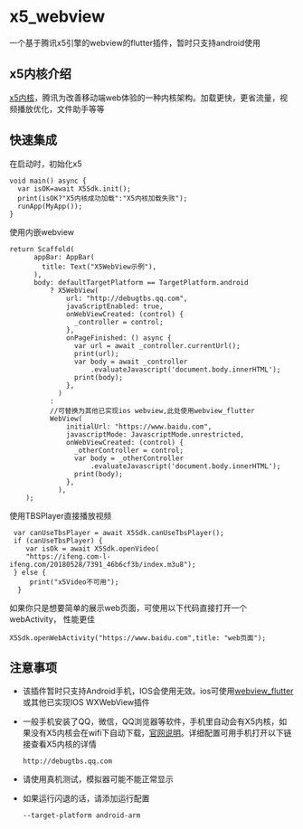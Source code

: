 # x5_webview

一个基于腾讯x5引擎的webview的flutter插件，暂时只支持android使用

## x5内核介绍

[x5内核](https://x5.tencent.com/tbs/product/tbs.html)，腾讯为改善移动端web体验的一种内核架构。加载更快，更省流量，视频播放优化，文件助手等等

## 快速集成

在启动时，初始化x5
```
void main() async {
  var isOK=await X5Sdk.init();
  print(isOK?"X5内核成功加载":"X5内核加载失败");
  runApp(MyApp());
}
```
使用内嵌webview

```
return Scaffold(
      appBar: AppBar(
        title: Text("X5WebView示例"),
      ),
      body: defaultTargetPlatform == TargetPlatform.android
          ? X5WebView(
              url: "http://debugtbs.qq.com",
              javaScriptEnabled: true,
              onWebViewCreated: (control) {
                _controller = control;
              },
              onPageFinished: () async {
                var url = await _controller.currentUrl();
                print(url);
                var body = await _controller
                    .evaluateJavascript('document.body.innerHTML');
                print(body);
              },
            )
          :
          //可替换为其他已实现ios webview,此处使用webview_flutter
          WebView(
              initialUrl: "https://www.baidu.com",
              javascriptMode: JavascriptMode.unrestricted,
              onWebViewCreated: (control) {
                _otherController = control;
                var body = _otherController
                    .evaluateJavascript('document.body.innerHTML');
                print(body);
              },
            ),
    );
```

使用TBSPlayer直接播放视频
```
 var canUseTbsPlayer = await X5Sdk.canUseTbsPlayer();
 if (canUseTbsPlayer) {
    var isOk = await X5Sdk.openVideo(
    "https://ifeng.com-l-ifeng.com/20180528/7391_46b6cf3b/index.m3u8");
 } else {
     print("x5Video不可用");
  }
```

如果你只是想要简单的展示web页面，可使用以下代码直接打开一个webActivity，
性能更佳
```
X5Sdk.openWebActivity("https://www.baidu.com",title: "web页面");
```


## 注意事项
* 该插件暂时只支持Android手机，IOS会使用无效。ios可使用[webview_flutter](https://pub.flutter-io.cn/packages/webview_flutter)或其他已实现IOS WXWebView插件
* 一般手机安装了QQ，微信，QQ浏览器等软件，手机里自动会有X5内核，如果没有X5内核会在wifi下自动下载，[官网说明](https://x5.tencent.com/tbs/technical.html#/list/sdk/916172a5-f14e-40ed-9915-eaf74e9acba8/%E5%8A%A0%E8%BD%BD%E7%B1%BB)。详细配置可用手机打开以下链接查看X5内核的详情
    ```
    http://debugtbs.qq.com
    ```

* 请使用真机测试，模拟器可能不能正常显示

* 如果运行闪退的话，请添加运行配置
    ```
    --target-platform android-arm
    ```

